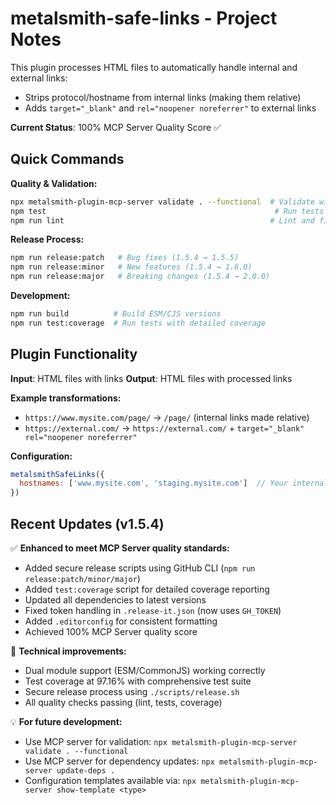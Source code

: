 # metalsmith-safe-links - Project Notes

This plugin processes HTML files to automatically handle internal and external links:
- Strips protocol/hostname from internal links (making them relative)
- Adds `target="_blank"` and `rel="noopener noreferrer"` to external links

**Current Status**: 100% MCP Server Quality Score ✅

## Quick Commands

**Quality & Validation:**
```bash
npx metalsmith-plugin-mcp-server validate . --functional  # Validate with MCP server
npm test                                                   # Run tests with coverage
npm run lint                                              # Lint and fix code
```

**Release Process:**
```bash
npm run release:patch   # Bug fixes (1.5.4 → 1.5.5)
npm run release:minor   # New features (1.5.4 → 1.6.0)  
npm run release:major   # Breaking changes (1.5.4 → 2.0.0)
```

**Development:**
```bash
npm run build          # Build ESM/CJS versions
npm run test:coverage  # Run tests with detailed coverage
```

## Plugin Functionality

**Input**: HTML files with links
**Output**: HTML files with processed links

**Example transformations:**
- `https://www.mysite.com/page/` → `/page/` (internal links made relative)
- `https://external.com/` → `https://external.com/` + `target="_blank" rel="noopener noreferrer"`

**Configuration:**
```javascript
metalsmithSafeLinks({
  hostnames: ['www.mysite.com', 'staging.mysite.com']  // Your internal domains
})
```

## Recent Updates (v1.5.4)

✅ **Enhanced to meet MCP Server quality standards:**
- Added secure release scripts using GitHub CLI (`npm run release:patch/minor/major`)
- Added `test:coverage` script for detailed coverage reporting  
- Updated all dependencies to latest versions
- Fixed token handling in `.release-it.json` (now uses `GH_TOKEN`)
- Added `.editorconfig` for consistent formatting
- Achieved 100% MCP Server quality score

🔧 **Technical improvements:**
- Dual module support (ESM/CommonJS) working correctly
- Test coverage at 97.16% with comprehensive test suite
- Secure release process using `./scripts/release.sh`
- All quality checks passing (lint, tests, coverage)

💡 **For future development:**
- Use MCP server for validation: `npx metalsmith-plugin-mcp-server validate . --functional`
- Use MCP server for dependency updates: `npx metalsmith-plugin-mcp-server update-deps .`
- Configuration templates available via: `npx metalsmith-plugin-mcp-server show-template <type>`
